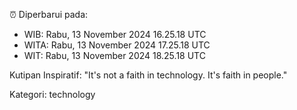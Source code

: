 ⏰ Diperbarui pada:
- WIB: Rabu, 13 November 2024 16.25.18 UTC
- WITA: Rabu, 13 November 2024 17.25.18 UTC
- WIT: Rabu, 13 November 2024 18.25.18 UTC

Kutipan Inspiratif:
"It's not a faith in technology. It's faith in people."


Kategori: technology

